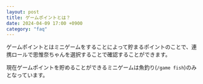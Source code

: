 ```yaml
---
layout: post
title: ゲームポイントとは？
date: 2024-04-09 17:00 +0900
category: "faq"
---
```


ゲームポイントとはミニゲームをすることによって貯まるポイントのことで、連携ロールで思惟奈ちゃんを選択することで確認することができます。

現在ゲームポイントを貯めることができるミニゲームは魚釣り(`/game fish`)のみとなっています。
